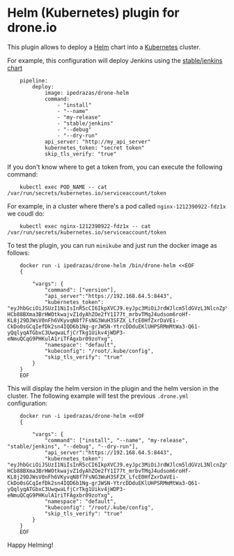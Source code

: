 # Helm (Kubernetes) plugin for drone.io

This plugin allows to deploy a [Helm](https://github.com/kubernetes/helm) chart into a [Kubernetes](https://github.com/kubernetes/kubernetes) cluster.

For example, this configuration will deploy Jenkins using the [stable/jenkins chart](https://github.com/kubernetes/charts/tree/master/stable/jenkins)


        pipeline:
            deploy:
                image: ipedrazas/drone-helm
                command: 
                    - "install"
                    - "--name"
                    - "my-release"
                    - "stable/jenkins"
                    - "--debug" 
                    - "--dry-run"
                api_server: "http://my_api_server"
                kubernetes_token: "secret token"
                skip_tls_verify: "true"


If you don't know where to get a token from, you can execute the following command:

        kubectl exec POD_NAME -- cat /var/run/secrets/kubernetes.io/serviceaccount/token

For example, in a cluster where there's a pod called `nginx-1212390922-fdz1x` we coudl do:

        kubectl exec nginx-1212390922-fdz1x -- cat /var/run/secrets/kubernetes.io/serviceaccount/token


To test the plugin, you can run `minikube` and just run the docker image as follows:

        docker run -i ipedrazas/drone-helm /bin/drone-helm <<EOF
        {
            
            "vargs": {
                "command": ["version"],
                "api_server":"https://192.168.64.5:8443",
                "kubernetes_token": "eyJhbGciOiJSUzI1NiIsInR5cCI6IkpXVCJ9.eyJpc3MiOiJrdWJlcm5ldGVzL3NlcnZpY2VhY2NvdW50Iiwia3ViZXJuZXRlcy5pby9zZXJ2aWNlYWNjb3VudC9uYW1lc3BhY2UiOiJkZWZhdWx0Iiwia3ViZXJuZXRlcy5pby9zZXJ2aWNlYWNjb3VudC9zZWNyZXQubmFtZSI6ImRlZmF1bHQtdG9rZW4tcnloeTciLCJrdWJlcm5ldGVzLmlvL3NlcnZpY2VhY2NvdW50L3NlcnZpY2UtYWNjb3VudC5uYW1lIjoiZGVmYXVsdCIsImt1YmVybmV0ZXMuaW8vc2VydmljZWFjY291bnQvc2VydmljZS1hY2NvdW50LnVpZCI6IjU5ZWQzYjM1LWI0MmUtMTFlNi05ZDI3LTFlZGZkMzA0MTNhNiIsInN1YiI6InN5c3RlbTpzZXJ2aWNlYWNjb3VudDpkZWZhdWx0OmRlZmF1bHQifQ.aGX19xTFJdxC6d5hObKUms9Kaq0wR8fMypXTnsfjC6XjiA3_QWX9LJdRFl6wvZTRoIAjuOhAJKNAKhLQ3sK0aKrddNxn2is-HCb88BXma3BrHWOtkwajvZ1dyAhZOe2fY1I77t_mrbvTMqJ4udsom6roHf-KL8j29DJWsV0nFh6VKyvqN8f7FsNG3WuH3SFZX_LfcE0HfZxrDaVEi-CkDo0sGCqIefDk2sn4IQD6b1Ng-grJWSN-YtrcDDduEKlUHPSRMmMtWa3-Q61-yQqlyqATGbxC3UwqwaLfjCrTkg1Uikv4jWDP3-eNmuQCqG9PHKulA1riTFAgxbr09zoYxg",
                "namespace": "default",
                "kubeconfig": "/root/.kube/config",
                "skip_tls_verify": "true"
            }
        }
        EOF

This will display the helm version in the plugin and the helm version in the cluster. The following example will test 
the previous `.drone.yml` configuration: 

        docker run -i ipedrazas/drone-helm <<EOF
        {
            
            "vargs": {
                "command": ["install", "--name", "my-release", "stable/jenkins", "--debug", "--dry-run"],
                "api_server":"https://192.168.64.5:8443",
                "kubernetes_token": "eyJhbGciOiJSUzI1NiIsInR5cCI6IkpXVCJ9.eyJpc3MiOiJrdWJlcm5ldGVzL3NlcnZpY2VhY2NvdW50Iiwia3ViZXJuZXRlcy5pby9zZXJ2aWNlYWNjb3VudC9uYW1lc3BhY2UiOiJkZWZhdWx0Iiwia3ViZXJuZXRlcy5pby9zZXJ2aWNlYWNjb3VudC9zZWNyZXQubmFtZSI6ImRlZmF1bHQtdG9rZW4tcnloeTciLCJrdWJlcm5ldGVzLmlvL3NlcnZpY2VhY2NvdW50L3NlcnZpY2UtYWNjb3VudC5uYW1lIjoiZGVmYXVsdCIsImt1YmVybmV0ZXMuaW8vc2VydmljZWFjY291bnQvc2VydmljZS1hY2NvdW50LnVpZCI6IjU5ZWQzYjM1LWI0MmUtMTFlNi05ZDI3LTFlZGZkMzA0MTNhNiIsInN1YiI6InN5c3RlbTpzZXJ2aWNlYWNjb3VudDpkZWZhdWx0OmRlZmF1bHQifQ.aGX19xTFJdxC6d5hObKUms9Kaq0wR8fMypXTnsfjC6XjiA3_QWX9LJdRFl6wvZTRoIAjuOhAJKNAKhLQ3sK0aKrddNxn2is-HCb88BXma3BrHWOtkwajvZ1dyAhZOe2fY1I77t_mrbvTMqJ4udsom6roHf-KL8j29DJWsV0nFh6VKyvqN8f7FsNG3WuH3SFZX_LfcE0HfZxrDaVEi-CkDo0sGCqIefDk2sn4IQD6b1Ng-grJWSN-YtrcDDduEKlUHPSRMmMtWa3-Q61-yQqlyqATGbxC3UwqwaLfjCrTkg1Uikv4jWDP3-eNmuQCqG9PHKulA1riTFAgxbr09zoYxg",
                "namespace": "default",
                "kubeconfig": "/root/.kube/config",
                "skip_tls_verify": "true"
            }
        }
        EOF


Happy Helming!